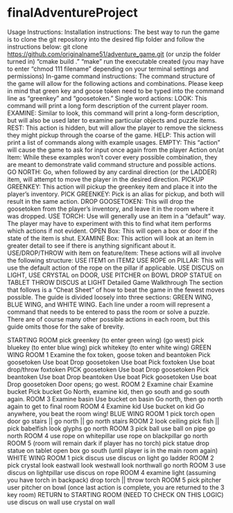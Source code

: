# finalAdventureProject
Usage Instructions:
Installation instructions:
	The best way to run the game is to clone the git repository into the desired flip folder and follow the instructions below:
git clone https://github.com/originalname51/adventure_game.git (or unzip the folder turned in)
“cmake build .”
“make”
run the executable created (you may have to enter “chmod 111 filename” depending on your terminal settings and permissions)
In-game command instructions:
The command structure of the game will allow for the following actions and combinations. Please keep in mind that green key and goose token need to be typed into the command line as “greenkey” and “goosetoken.” 
Single word actions:
LOOK: This command will print a long form description of the current player room.
EXAMINE: Similar to look, this command will print a long-form description, but will also be used later to examine particular objects and puzzle items.
REST: This action is hidden, but will allow the player to remove the sickness they might pickup through the coarse of the game.
HELP: This action will print a list of commands along with example usages.
EMPTY: This “action” will cause the game to ask for input once again from the player
Action on/at Item:
While these examples won’t cover every possible combination, they are meant to demonstrate valid command structure and possible actions.
GO NORTH: Go, when followed by any cardinal direction (or the LADDER) item, will attempt to move the player in the desired direction.
PICKUP GREENKEY: This action will pickup the greenkey item and place it into the player’s inventory.
PICK GREENKEY: Pick is an alias for pickup, and both will result in the same action.
DROP GOOSETOKEN: This will drop the goosetoken from the player’s inventory, and leave it in the room where it was dropped.
USE TORCH: Use will generally use an item in a “default” way. The player may have to experiment with this to find what item performs which actions if not evident.
OPEN Box: This will open a box or door if the state of the item is shut.
EXAMINE Box: This action will look at an item in greater detail to see if there is anything significant about it.
USE/DROP/THROW with item on feature/item:
These actions will all involve the following structure: USE ITEM1 on ITEM2
USE ROPE on PILLAR: This will use the default action of the rope on the pillar if applicable.
USE DISCUS on LIGHT, USE CRYSTAL on DOOR, USE PITCHER on BOWL
DROP STATUE on TABLET
THROW DISCUS at LIGHT
Detailed Game Walkthrough
The section that follows is a “Cheat Sheet” of how to beat the game in the fewest moves possible. The guide is divided loosely into three sections: GREEN WING, BLUE WING, and WHITE WING. Each line under a room will represent a command that needs to be entered to pass the room or solve a puzzle. There are of course many other possible actions in each room, but this guide omits those for the sake of brevity.


STARTING ROOM
pick greenkey (to enter green wing) (go west)
pick bluekey (to enter blue wing)
pick whitekey (to enter white wing)
GREEN WING
ROOM 1
Examine the fox token, goose token and beantoken
Pick goosetoken
Use boat
Drop goosetoken
Use boat
Pick foxtoken
Use boat
drop/throw foxtoken
PICK goosetoken
Use boat
Drop goosetoken
Pick beantoken
Use boat
Drop beantoken
Use boat
Pick goosetoken
Use boat
Drop goosetoken
Door opens; go west.
ROOM 2
Examine chair
Examine bucket
Pick bucket
Go North, examine kid, then go south and go south again.
ROOM 3
Examine basin
Use bucket on basin
Go north, then go north again to get to final room
ROOM 4
Examine kid
Use bucket on kid
Go anywhere, you beat the room wing!
BLUE WING
ROOM 1
pick torch
open door
go stairs || go north || go north stairs
ROOM 2
look ceiling
pick fish || pick babelfish
look glyphs
go north
ROOM 3
pick ball
use ball on pipe
go north
ROOM 4
use rope on whitepillar
use rope on blackpillar
go north
ROOM 5
(room will remain dark if player has no torch)
pick statue
drop statue on tablet
open box
go south (until player is in the main room again)
WHITE WING
ROOM 1
pick discus
use discus on light
go ladder
ROOM 2
pick crystal
look eastwall
look westwall
look northwall
go north
ROOM 3
use discus on lightpillar
use discus on rope
ROOM 4
examine light
(assuming you have torch in backpack)
drop torch || throw torch
ROOM 5
pick pitcher
user pitcher on bowl
(once last action is complete, you are returned to the 3 key room)
RETURN to STARTING ROOM (NEED TO CHECK ON THIS LOGIC)
use discus on wall
use crystal on wall
